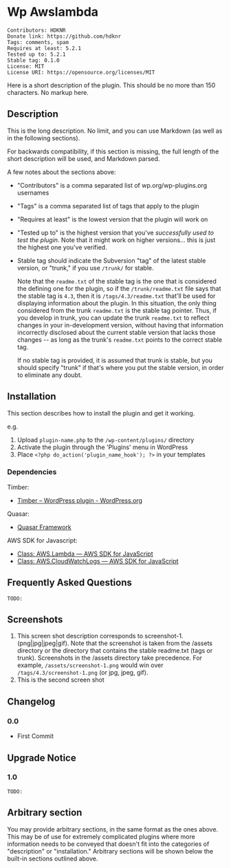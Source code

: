# Wp Awslambda

    Contributors: HDKNR
    Donate link: https://github.com/hdknr
    Tags: comments, spam
    Requires at least: 5.2.1
    Tested up to: 5.2.1
    Stable tag: 0.1.0
    License: MIT
    License URI: https://opensource.org/licenses/MIT

Here is a short description of the plugin.  This should be no more than 150 characters.  No markup here.

## Description

This is the long description.  No limit, and you can use Markdown (as well as in the following sections).

For backwards compatibility, if this section is missing, the full length of the short description will be used, and
Markdown parsed.

A few notes about the sections above:

* "Contributors" is a comma separated list of wp.org/wp-plugins.org usernames
* "Tags" is a comma separated list of tags that apply to the plugin
* "Requires at least" is the lowest version that the plugin will work on
* "Tested up to" is the highest version that you've *successfully used to test the plugin*. Note that it might work on
higher versions... this is just the highest one you've verified.
* Stable tag should indicate the Subversion "tag" of the latest stable version, or "trunk," if you use `/trunk/` for
stable.

    Note that the `readme.txt` of the stable tag is the one that is considered the defining one for the plugin, so
if the `/trunk/readme.txt` file says that the stable tag is `4.3`, then it is `/tags/4.3/readme.txt` that'll be used
for displaying information about the plugin.  In this situation, the only thing considered from the trunk `readme.txt`
is the stable tag pointer.  Thus, if you develop in trunk, you can update the trunk `readme.txt` to reflect changes in
your in-development version, without having that information incorrectly disclosed about the current stable version
that lacks those changes -- as long as the trunk's `readme.txt` points to the correct stable tag.

    If no stable tag is provided, it is assumed that trunk is stable, but you should specify "trunk" if that's where
you put the stable version, in order to eliminate any doubt.

## Installation

This section describes how to install the plugin and get it working.

e.g.

1. Upload `plugin-name.php` to the `/wp-content/plugins/` directory
1. Activate the plugin through the 'Plugins' menu in WordPress
1. Place `<?php do_action('plugin_name_hook'); ?>` in your templates

### Dependencies

Timber:

* [Timber – WordPress plugin - WordPress.org](https://wordpress.org/plugins/timber-library/)

Quasar:

* [Quasar Framework](https://quasar.dev/)

AWS SDK for Javascript:

* [Class: AWS.Lambda — AWS SDK for JavaScript](https://docs.aws.amazon.com/ja_jp/AWSJavaScriptSDK/latest/AWS/Lambda.html)
* [Class: AWS.CloudWatchLogs — AWS SDK for JavaScript](https://docs.aws.amazon.com/ja_jp/AWSJavaScriptSDK/latest/AWS/CloudWatchLogs.html)

## Frequently Asked Questions

    TODO:

## Screenshots

1. This screen shot description corresponds to screenshot-1.(png|jpg|jpeg|gif). Note that the screenshot is taken from
the /assets directory or the directory that contains the stable readme.txt (tags or trunk). Screenshots in the /assets
directory take precedence. For example, `/assets/screenshot-1.png` would win over `/tags/4.3/screenshot-1.png`
(or jpg, jpeg, gif).
2. This is the second screen shot

## Changelog

### 0.0

* First Commit

## Upgrade Notice

### 1.0 

    TODO:


## Arbitrary section

You may provide arbitrary sections, in the same format as the ones above.  This may be of use for extremely complicated
plugins where more information needs to be conveyed that doesn't fit into the categories of "description" or
"installation."  Arbitrary sections will be shown below the built-in sections outlined above.